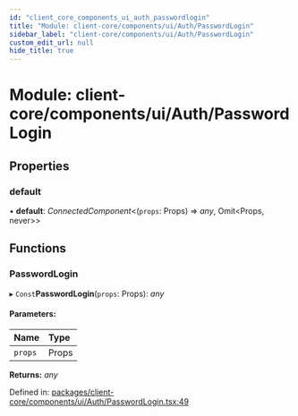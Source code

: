 ```yaml
---
id: "client_core_components_ui_auth_passwordlogin"
title: "Module: client-core/components/ui/Auth/PasswordLogin"
sidebar_label: "client-core/components/ui/Auth/PasswordLogin"
custom_edit_url: null
hide_title: true
---
```


# Module: client-core/components/ui/Auth/PasswordLogin

## Properties

### default

• **default**: *ConnectedComponent*<(`props`: Props) => *any*, Omit<Props, never\>\>

## Functions

### PasswordLogin

▸ `Const`**PasswordLogin**(`props`: Props): *any*

#### Parameters:

Name | Type |
:------ | :------ |
`props` | Props |

**Returns:** *any*

Defined in: [packages/client-core/components/ui/Auth/PasswordLogin.tsx:49](https://github.com/xr3ngine/xr3ngine/blob/5a0f83ed8/packages/client-core/components/ui/Auth/PasswordLogin.tsx#L49)
